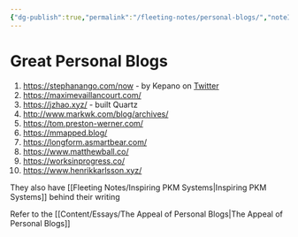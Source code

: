 ```yaml
---
{"dg-publish":true,"permalink":"/fleeting-notes/personal-blogs/","noteIcon":"2"}
---
```


# Great Personal Blogs

1. https://stephanango.com/now - by Kepano on [Twitter](https://twitter.com/kepano)
2. https://maximevaillancourt.com/ 
3. https://jzhao.xyz/ - built Quartz
4. http://www.markwk.com/blog/archives/
5. https://tom.preston-werner.com/
6. https://mmapped.blog/
7. https://longform.asmartbear.com/
8. https://www.matthewball.co/
9. https://worksinprogress.co/
10. https://www.henrikkarlsson.xyz/

They also have [[Fleeting Notes/Inspiring PKM Systems\|Inspiring PKM Systems]] behind their writing

Refer to the [[Content/Essays/The Appeal of Personal Blogs\|The Appeal of Personal Blogs]]